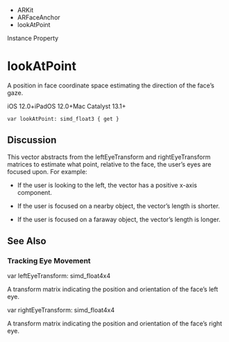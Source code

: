 

- ARKit
- ARFaceAnchor
-  lookAtPoint 

Instance Property

# lookAtPoint

A position in face coordinate space estimating the direction of the face’s gaze.

iOS 12.0+iPadOS 12.0+Mac Catalyst 13.1+

``` source
var lookAtPoint: simd_float3 { get }
```

## Discussion

This vector abstracts from the leftEyeTransform and rightEyeTransform matrices to estimate what point, relative to the face, the user’s eyes are focused upon. For example:

- If the user is looking to the left, the vector has a positive x-axis component.

- If the user is focused on a nearby object, the vector’s length is shorter.

- If the user is focused on a faraway object, the vector’s length is longer.

## See Also

### Tracking Eye Movement

var leftEyeTransform: simd_float4x4

A transform matrix indicating the position and orientation of the face’s left eye.

var rightEyeTransform: simd_float4x4

A transform matrix indicating the position and orientation of the face’s right eye.


